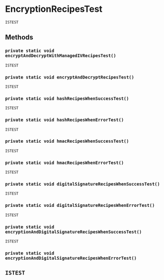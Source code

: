 # EncryptionRecipesTest

`ISTEST`
## Methods
### `private static void encryptAndDecryptWithManagedIVRecipesTest()`

`ISTEST`
### `private static void encryptAndDecryptRecipesTest()`

`ISTEST`
### `private static void hashRecipesWhenSuccessTest()`

`ISTEST`
### `private static void hashRecipesWhenErrorTest()`

`ISTEST`
### `private static void hmacRecipesWhenSuccessTest()`

`ISTEST`
### `private static void hmacRecipesWhenErrorTest()`

`ISTEST`
### `private static void digitalSignatureRecipesWhenSuccessTest()`

`ISTEST`
### `private static void digitalSignatureRecipesWhenErrorTest()`

`ISTEST`
### `private static void encryptionAndDigitalSignatureRecipesWhenSuccessTest()`

`ISTEST`
### `private static void encryptionAndDigitalSignatureRecipesWhenErrorTest()`

`ISTEST`
---
